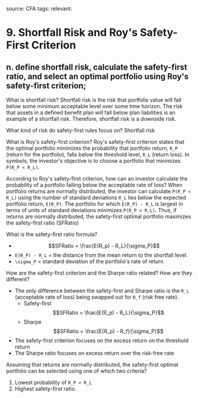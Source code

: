 source: CFA
tags: 
relevant: 

# 9. Shortfall Risk and Roy's Safety-First Criterion

## n. define shortfall risk, calculate the safety-first ratio, and select an optimal portfolio using Roy's safety-first criterion;

What is shortfall risk?
Shortfall risk is the risk that portfolio value will fall below some minimum acceptable level over some time horizon. The risk that assets in a defined benefit plan will fall below plan liabilities is an example of a shortfall risk. Therefore, shortfall risk is a downside risk.

What kind of risk do safety-first rules focus on?
Shortfall risk

What is Roy's safety-first criterion?
Roy's safety-first criterion states that the optimal portfolio minimizes the probability that portfolio return, `R_P` (return for the portfolio), falls below the threshold level, `R_L` (return loss). In symbols, the investor's objective is to choose a portfolio that minimizes `P(R_P < R_L)`. 

According to Roy's safety-first criterion, how can an investor calculate the probability of a portfolio falling below the acceptable rate of loss?
When portfolio returns are normally distributed, the investor can calculate `P(R_P < R_L)` using the number of standard deviations `R_L` lies below the expected portfolio return, `E(R_P)`. The portfolio for which `E(R_P) - R_L` is largest in terms of units of standard deviations minimizes `P(R_P < R_L)`. Thus, if returns are normally distributed, the safety-first optimal portfolio maximizes the safety-first ratio (SFRatio)

What is the safety-first ratio formula?
- $$SFRatio = \frac{E(R_p) - R_L}{\sigma_P}$$
- `E(R_P) - R_L` = the distance from the mean return to the shortfall level.
- `\sigma_P` = standard deviation of the portfolio's rate of return

How are the safety-first criterion and the Sharpe ratio related? How are they different?
- The only difference between the safety-first and Sharpe ratio is the `R_L` (acceptable rate of loss) being swapped out for `R_f` (risk free rate).
	- Safety-first $$SFRatio = \frac{E(R_p) - R_L}{\sigma_P}$$
	- Sharpe $$SFRatio = \frac{E(R_p) - R_f}{\sigma_P}$$
- The safety-first criterion focuses on the excess return on the threshold return
- The Sharpe ratio focuses on excess return over the risk-free rate

Assuming that returns are normally distributed, the safety-first optimal portfolio can be selected using one of which two criteria?
1. Lowest probability of `R_P < R_L`
2. Highest safety-first ratio.

